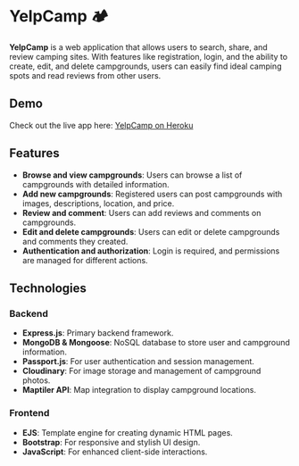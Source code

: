 # YelpCamp 🏕️

**YelpCamp** is a web application that allows users to search, share, and review camping sites. With features like registration, login, and the ability to create, edit, and delete campgrounds, users can easily find ideal camping spots and read reviews from other users.


## Demo

Check out the live app here: [YelpCamp on Heroku]([https://yelp-camp.herokuapp.com/](https://nameless-earth-48541-96eece147f42.herokuapp.com/campgrounds))

## Features

- **Browse and view campgrounds**: Users can browse a list of campgrounds with detailed information.
- **Add new campgrounds**: Registered users can post campgrounds with images, descriptions, location, and price.
- **Review and comment**: Users can add reviews and comments on campgrounds.
- **Edit and delete campgrounds**: Users can edit or delete campgrounds and comments they created.
- **Authentication and authorization**: Login is required, and permissions are managed for different actions.

## Technologies

### Backend

- **Express.js**: Primary backend framework.
- **MongoDB & Mongoose**: NoSQL database to store user and campground information.
- **Passport.js**: For user authentication and session management.
- **Cloudinary**: For image storage and management of campground photos.
- **Maptiler API**: Map integration to display campground locations.

### Frontend

- **EJS**: Template engine for creating dynamic HTML pages.
- **Bootstrap**: For responsive and stylish UI design.
- **JavaScript**: For enhanced client-side interactions.


